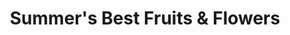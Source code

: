 ---
title: "Summer's Best Fruits & Flowers"
url: /toronto/summers-best-fruits-und-flowers/
shop: Supermarkt
---